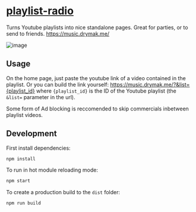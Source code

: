 # [playlist-radio](https://music.drymak.me/)

Turns Youtube playlists into nice standalone pages. Great for parties, or to send to friends. https://music.drymak.me/

![image](https://user-images.githubusercontent.com/4929974/89713446-93b6c180-d98f-11ea-8f5e-33f5e847c11c.png)

## Usage

On the home page, just paste the youtube link of a video contained in the playlist. Or you can build the link yourself: https://music.drymak.me/?&list={playlist_id} where `{playlist_id}` is the ID of the Youtube playlist (the `&list=` parameter in the url).


Some form of Ad blocking is reccomended to skip commercials inbetween playlist videos.

## Development

First install dependencies:

```sh
npm install
```

To run in hot module reloading mode:

```sh
npm start
```

To create a production build to the `dist` folder:

```sh
npm run build
```

